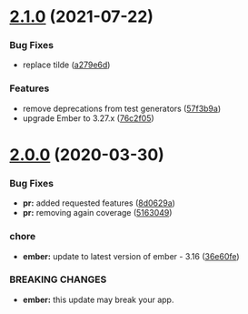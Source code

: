 # [2.1.0](https://github.com/BBVAEngineering/ember-cli-markdown-codefences/compare/v2.0.0...v2.1.0) (2021-07-22)


### Bug Fixes

* replace tilde ([a279e6d](https://github.com/BBVAEngineering/ember-cli-markdown-codefences/commit/a279e6d0f2b1ea4cc50aba17d25471399ce66528))


### Features

* remove deprecations from test generators ([57f3b9a](https://github.com/BBVAEngineering/ember-cli-markdown-codefences/commit/57f3b9a12f6413e920ea4d01da4535bdb99f4102))
* upgrade Ember to 3.27.x ([76c2f05](https://github.com/BBVAEngineering/ember-cli-markdown-codefences/commit/76c2f059d434adfdca1b4916f7268d3c5accec99))

# [2.0.0](https://github.com/BBVAEngineering/ember-cli-markdown-codefences/compare/v1.0.1...v2.0.0) (2020-03-30)

### Bug Fixes

- **pr:** added requested features ([8d0629a](https://github.com/BBVAEngineering/ember-cli-markdown-codefences/commit/8d0629a96fb24d8e70fff8aa9e63c37a7a70931f))
- **pr:** removing again coverage ([5163049](https://github.com/BBVAEngineering/ember-cli-markdown-codefences/commit/5163049039ed24728916661e6c3093e0344df533))

### chore

- **ember:** update to latest version of ember - 3.16 ([36e60fe](https://github.com/BBVAEngineering/ember-cli-markdown-codefences/commit/36e60fe3c114be7c05b819eadffb3d885fc2f4c6))

### BREAKING CHANGES

- **ember:** this update may break your app.
